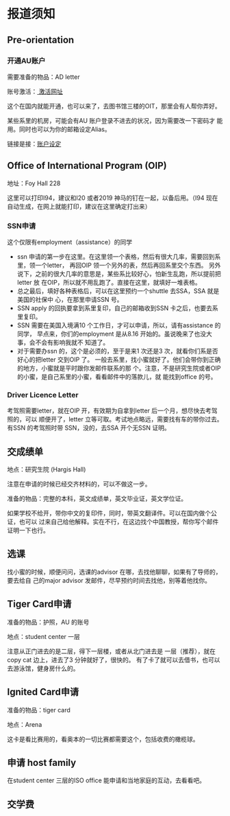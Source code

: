# 报道须知

## Pre-orientation

### 开通AU账户

需要准备的物品：AD letter

账号激活：[激活网址](https://www.auburn.edu/activate/)

这个在国内就能开通，也可以来了，去图书馆三楼的OIT，那里会有人帮你弄好。

某些系里的机房，可能会有AU 账户登录不进去的状况，因为需要改一下密码才能用。同时也可以为你的邮箱设定Alias。

链接是接：[账户设定](https://oitapps.auburn.edu/myaccount/)

## Office of International Program \(OIP\)

地址：Foy Hall 228

这里可以打印I94，建议和I20 或者2019 神马的钉在一起，以备后用。（I94现在自动生成，在网上就能打印，建议在这里确定打出来）

### SSN申请

这个仅限有employment（assistance）的同学

* ssn 申请的第一步在这里。在这里领一个表格，然后有很大几率，需要回到系里，领一个letter，  再回OIP 领一个另外的表，然后再回系里交个东西。  另外说下，之前的很大几率的意思是，某些系比较好心，怕新生乱跑，所以提前把letter 放  在OIP，所以就不用乱跑了。直接在这里，就填好一堆表格。
* 总之最后，填好各种表格后，可以在这里预约一个shuttle 去SSA，SSA 就是美国的社保中  心，在那里申请SSN 号。
* SSN apply 的回执要拿到系里复印，自己的邮箱收到SSN 卡之后，也要去系里复印。
* SSN 需要在美国入境满10 个工作日，才可以申请，所以，请有assistance 的同学，  早点来，你们的employment 是从8.16 开始的。虽说晚来了也没大事，会不会有影响我就不  知道了。
* 对于需要办ssn 的，这个是必须的，至于是来1 次还是3 次，就看你们系是否好心的把letter  交到OIP 了。  一般去系里，找小蜜就好了。他们会带你到正确的地方，小蜜就是平时跟你发邮件联系的那  个。注意，不是研究生院或者OIP 的小蜜，是自己系里的小蜜，看看邮件中的落款儿，就  能找到office 的号。

### Driver Licence Letter

考驾照需要letter，就在OIP 开，有效期为自拿到letter 后一个月，想尽快去考驾照的，可以顺便开了，letter 立等可取。考试地点略远，需要找有车的带你过去。有SSN 的考驾照时带SSN，没的，去SSA 开个无SSN 证明。

## 交成绩单

地点：研究生院 \(Hargis Hall\)

注意在申请的时候已经交齐材料的，可以不做这一步。

准备的物品：完整的本科，英文成绩单，英文毕业证，英文学位证。

如果学校不给开，带你中文的复印件，同时，带英文翻译件。可以在国内做个公证，也可以过来自己给他解释。实在不行，在这边找个中国教授，帮你写个邮件证明一下也行。

## 选课

找小蜜的时候，顺便问问，选课的advisor 在哪，去找他聊聊，如果有了导师的，要去给自己的major advisor 发邮件，尽早预约时间去找他，别等着他找你。

## Tiger Card申请

准备的物品：护照，AU 的账号

地点：student center 一层

注意从正门进去的是二层，得下一层楼，或者从北门进去是一层（推荐），就在copy cat 边上，进去了3 分钟就好了，很快的。有了卡了就可以去借书，也可以去游泳馆，健身房什么的。

## Ignited Card申请

准备的物品：tiger card

 地点：Arena

这卡是看比赛用的，看奥本的一切比赛都需要这个，包括收费的橄榄球。

## 申请 host family

在student center 三层的ISO office 能申请和当地家庭的互动，去看看吧。

## 交学费







